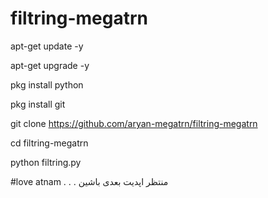 # filtring-megatrn

apt-get update -y

apt-get upgrade -y

pkg install python 

pkg install git

git clone https://github.com/aryan-megatrn/filtring-megatrn

cd filtring-megatrn 

python filtring.py


#love atnam
. 
. 
. 
منتظر اپدیت بعدی باشین
